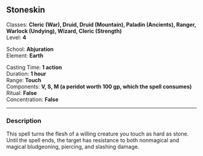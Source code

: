 ## Stoneskin

Classes: **Cleric (War), Druid, Druid (Mountain), Paladin (Ancients), Ranger, Warlock (Undying), Wizard, Cleric (Strength)**  
Level: **4**  

School: **Abjuration**  
Element: **Earth**  

Casting Time: **1 action**  
Duration: **1 hour**  
Range: **Touch**  
Components: **V, S, M (a peridot worth 100 gp, which the spell consumes)**  
Ritual: **False**  
Concentration: **False**  

------

### Description

This spell turns the flesh of a willing creature you touch as hard as stone. Until the spell ends, the target has resistance to both nonmagical and magical bludgeoning, piercing, and slashing damage.